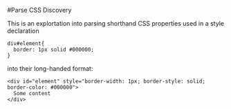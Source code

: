 #Parse CSS Discovery

This is an explortation into parsing shorthand CSS properties used in a style declaration

    div#element{
      border: 1px solid #000000;
    }


into their long-handed format:

    <div id="element" style="border-width: 1px; border-style: solid; border-color: #000000">
      Some content
    </div> 
